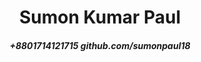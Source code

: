 <h1 align="center">Sumon Kumar Paul</h1>
<h5 align="center">+8801714121715 github.com/sumonpaul18</h5>

